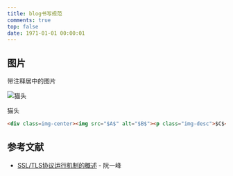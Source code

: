 ```yaml
---
title: blog书写规范
comments: true
top: false
date: 1971-01-01 00:00:01
---
```


## 图片
带注释居中的图片

<div class=img-center><img src="https://qiniu1.lxfriday.xyz/WaterM/7feb0a11-eba6-4ad3-a33d-c3bdcffa85b7_cathead.png" alt="猫头"><p class="img-desc">猫头</p></div>

```html
<div class=img-center><img src="$A$" alt="$B$"><p class="img-desc">$C$</p></div>
```

## 参考文献
- [SSL/TLS协议运行机制的概述](http://www.ruanyifeng.com/blog/2014/02/ssl_tls.html) - 阮一峰
